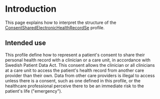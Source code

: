 # Introduction
This page explains how to interpret the structure of the [ConsentSharedElectronicHealthRecordSe](StructureDefinition-ConsentSharedElectronicHealthRecordSe.html) profile.

## Intended use
This profile define how to represent a patient's consent to share their personal health record with a clinician or a care unit, in accordance with Swedish Patient Data Act. This consent allows the clinician or all clinicians at a care unit to access the patient's health record from another care provider than their own. Data from other care providers is illegal to access unless there is a consent, such as one defined in this profile, or the healthcare professional perceive there to be an immediate risk to the patient's life ("emergency").